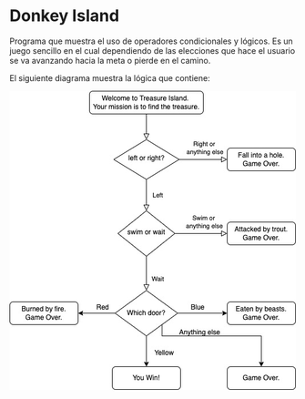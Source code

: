 Donkey Island
=============

Programa que muestra el uso de operadores condicionales y lógicos.
Es un juego sencillo en el cual dependiendo de las elecciones que
hace el usuario se va avanzando hacia la meta o pierde en el camino.

El siguiente diagrama muestra la lógica que contiene:

![Flujo del programa](flow.jpeg)
